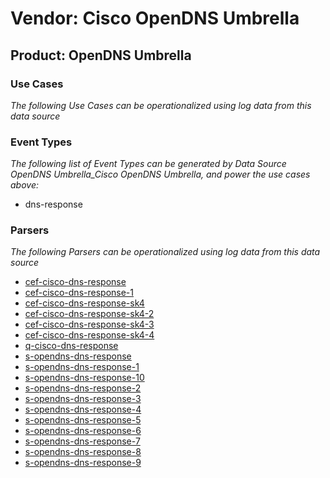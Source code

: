 Vendor: Cisco OpenDNS Umbrella
==============================
Product: OpenDNS Umbrella
-------------------------

### Use Cases

_The following Use Cases can be operationalized using log data from this data source_



### Event Types

_The following list of Event Types can be generated by Data Source OpenDNS Umbrella_Cisco OpenDNS Umbrella, and power the use cases above:_

- dns-response


### Parsers

_The following Parsers can be operationalized using log data from this data source_

* [cef-cisco-dns-response](../Parsers/parserContent_cef-cisco-dns-response.md)
* [cef-cisco-dns-response-1](../Parsers/parserContent_cef-cisco-dns-response-1.md)
* [cef-cisco-dns-response-sk4](../Parsers/parserContent_cef-cisco-dns-response-sk4.md)
* [cef-cisco-dns-response-sk4-2](../Parsers/parserContent_cef-cisco-dns-response-sk4-2.md)
* [cef-cisco-dns-response-sk4-3](../Parsers/parserContent_cef-cisco-dns-response-sk4-3.md)
* [cef-cisco-dns-response-sk4-4](../Parsers/parserContent_cef-cisco-dns-response-sk4-4.md)
* [q-cisco-dns-response](../Parsers/parserContent_q-cisco-dns-response.md)
* [s-opendns-dns-response](../Parsers/parserContent_s-opendns-dns-response.md)
* [s-opendns-dns-response-1](../Parsers/parserContent_s-opendns-dns-response-1.md)
* [s-opendns-dns-response-10](../Parsers/parserContent_s-opendns-dns-response-10.md)
* [s-opendns-dns-response-2](../Parsers/parserContent_s-opendns-dns-response-2.md)
* [s-opendns-dns-response-3](../Parsers/parserContent_s-opendns-dns-response-3.md)
* [s-opendns-dns-response-4](../Parsers/parserContent_s-opendns-dns-response-4.md)
* [s-opendns-dns-response-5](../Parsers/parserContent_s-opendns-dns-response-5.md)
* [s-opendns-dns-response-6](../Parsers/parserContent_s-opendns-dns-response-6.md)
* [s-opendns-dns-response-7](../Parsers/parserContent_s-opendns-dns-response-7.md)
* [s-opendns-dns-response-8](../Parsers/parserContent_s-opendns-dns-response-8.md)
* [s-opendns-dns-response-9](../Parsers/parserContent_s-opendns-dns-response-9.md)
